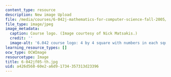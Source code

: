 ```yaml
---
content_type: resource
description: New image Upload
file: /media/courses/6-042j-mathematics-for-computer-science-fall-2005/a426d56860e2a6d91734357313d23396_6-042jf05-th.jpg
file_type: image/jpeg
image_metadata:
  caption: Course logo. (Image courtesy of Nick Matsakis.)
  credit: ''
  image-alt: '6.042 course logo: 4 by 4 square with numbers in each square.'
learning_resource_types: []
ocw_type: OCWImage
resourcetype: Image
title: 6-042jf05-th.jpg
uid: a426d568-60e2-a6d9-1734-357313d23396
---
```

